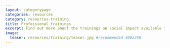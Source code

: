 ```yaml
---
layout: categorypage
categories: resources
category: resources-training
title: Professional trainings
excerpt: Find out more about the trainings on social impact available to professionals in Asia.
image:
  teaser: resources/training/teaser.jpg #recommended 400x250
---
```

